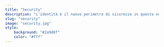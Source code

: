 ```yaml
---
title: "Security"
description: "L'identità è il nuovo perimetro di sicurezza in questo nuovo mondo cloud. In questa sezione ti racconto come cambia la protezione di utenti, dispositivi, dati e applicazioni."
slug: "security"
image: "security.jpg"
style:
    background: "#2a9d8f"
    color: "#fff"
---
```

